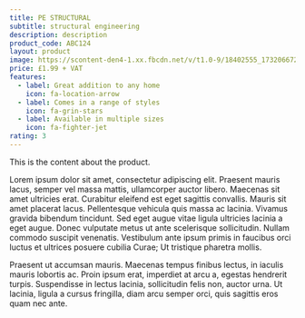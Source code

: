 ```yaml
---
title: PE STRUCTURAL
subtitle: structural engineering
description: description
product_code: ABC124
layout: product
image: https://scontent-den4-1.xx.fbcdn.net/v/t1.0-9/18402555_1732066726809571_6925606869783175452_n.jpg?_nc_cat=111&_nc_sid=174925&_nc_oc=AQlsXEzjhRyywIMAwhUFD9lLIw-zw764LFJjf_lQdsAHvyPJyjx0wey4p0tJhNoPGXs&_nc_ht=scontent-den4-1.xx&oh=633c47adfedd1ff50636d579d68ec768&oe=5EB421B6
price: £1.99 + VAT
features:
  - label: Great addition to any home
    icon: fa-location-arrow
  - label: Comes in a range of styles
    icon: fa-grin-stars
  - label: Available in multiple sizes
    icon: fa-fighter-jet
rating: 3
---
```


This is the content about the product.

Lorem ipsum dolor sit amet, consectetur adipiscing elit. Praesent mauris lacus, semper vel massa mattis, ullamcorper auctor libero. Maecenas sit amet ultricies erat. Curabitur eleifend est eget sagittis convallis. Mauris sit amet placerat lacus. Pellentesque vehicula quis massa ac lacinia. Vivamus gravida bibendum tincidunt. Sed eget augue vitae ligula ultricies lacinia a eget augue. Donec vulputate metus ut ante scelerisque sollicitudin. Nullam commodo suscipit venenatis. Vestibulum ante ipsum primis in faucibus orci luctus et ultrices posuere cubilia Curae; Ut tristique pharetra mollis.

Praesent ut accumsan mauris. Maecenas tempus finibus lectus, in iaculis mauris lobortis ac. Proin ipsum erat, imperdiet at arcu a, egestas hendrerit turpis. Suspendisse in lectus lacinia, sollicitudin felis non, auctor urna. Ut lacinia, ligula a cursus fringilla, diam arcu semper orci, quis sagittis eros quam nec ante.
